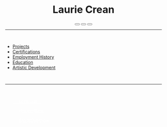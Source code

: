 <center>

<font size="6"><b>Laurie Crean</b></font>

<a href="http://linkedin.com/in/lcrean" target="_blank"><button class="sidebar-btn linkedin-btn"><i class="fa fa-linkedin"></i> </button></a> <a href="http://github.com/lmcrean" target="_blank"><button class="sidebar-btn github-btn"><i class="fa fa-github"></i> </button></a> <a href="mailto:lmcrean@gmail.com" target="_blank" ><button class="sidebar-btn email-btn"><i class="fa fa-envelope"></i> </button></a>

</center>

***

<br>

* [Projects](/)
* [Certifications](/certifications)
* [Employment History](/experience)
* [Education](/education)
* [Artistic Development](/fine_art_painting)

<br>

***
<br>
<i>

<ul><a href="https://leetcode.com/lmcrean" target="_blank" style="color: white;">&nbsp;&nbsp;&nbsp;&nbsp; Leetcode &nbsp;&nbsp;<i class="fa fa-external-link"></i></a></ul>

<ul><a href="https://www.hackerrank.com/profile/mrcrean92" target="_blank" style="color: white;">&nbsp;&nbsp;&nbsp;&nbsp; HackerRank &nbsp;&nbsp;<i class="fa fa-external-link"></i></a></ul>

<ul><a href="https://stackoverflow.com/users/21992930/laurie-crean?tab=topactivity" target="_blank" style="color: white;">&nbsp;&nbsp;&nbsp;&nbsp; StackOverflow &nbsp;&nbsp;<i class="fa fa-external-link"></i></a></ul>

<!--github-->



